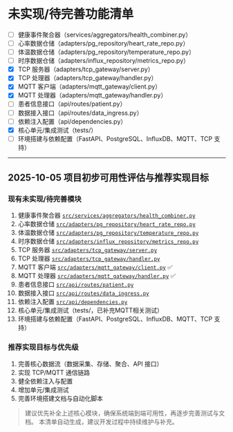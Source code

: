 # 未实现/待完善功能清单

- [ ] 健康事件聚合器（services/aggregators/health_combiner.py）
- [ ] 心率数据仓储（adapters/pg_repository/heart_rate_repo.py）
- [ ] 体温数据仓储（adapters/pg_repository/temperature_repo.py）
- [ ] 时序数据仓储（adapters/influx_repository/metrics_repo.py）
- [x] TCP 服务器（adapters/tcp_gateway/server.py）
- [x] TCP 处理器（adapters/tcp_gateway/handler.py）
- [x] MQTT 客户端（adapters/mqtt_gateway/client.py）
- [x] MQTT 处理器（adapters/mqtt_gateway/handler.py）
- [ ] 患者信息接口（api/routes/patient.py）
- [ ] 数据接入接口（api/routes/data_ingress.py）
- [ ] 依赖注入配置（api/dependencies.py）
- [x] 核心单元/集成测试（tests/）
- [ ] 环境搭建与依赖配置（FastAPI、PostgreSQL、InfluxDB、MQTT、TCP 支持）

---

## 2025-10-05 项目初步可用性评估与推荐实现目标

### 现有未实现/待完善模块
1. 健康事件聚合器 [`src/services/aggregators/health_combiner.py`](src/services/aggregators/health_combiner.py:1)
2. 心率数据仓储 [`src/adapters/pg_repository/heart_rate_repo.py`](src/adapters/pg_repository/heart_rate_repo.py:1)
3. 体温数据仓储 [`src/adapters/pg_repository/temperature_repo.py`](src/adapters/pg_repository/temperature_repo.py:1)
4. 时序数据仓储 [`src/adapters/influx_repository/metrics_repo.py`](src/adapters/influx_repository/metrics_repo.py:1)
5. TCP 服务器 [`src/adapters/tcp_gateway/server.py`](src/adapters/tcp_gateway/server.py:1)
6. TCP 处理器 [`src/adapters/tcp_gateway/handler.py`](src/adapters/tcp_gateway/handler.py:1)
7. MQTT 客户端 [`src/adapters/mqtt_gateway/client.py`](src/adapters/mqtt_gateway/client.py:1) ✅
8. MQTT 处理器 [`src/adapters/mqtt_gateway/handler.py`](src/adapters/mqtt_gateway/handler.py:1) ✅
9. 患者信息接口 [`src/api/routes/patient.py`](src/api/routes/patient.py:1)
10. 数据接入接口 [`src/api/routes/data_ingress.py`](src/api/routes/data_ingress.py:1)
11. 依赖注入配置 [`src/api/dependencies.py`](src/api/dependencies.py:1)
12. 核心单元/集成测试（tests/，已补充MQTT相关测试）
13. 环境搭建与依赖配置（FastAPI、PostgreSQL、InfluxDB、MQTT、TCP 支持）

### 推荐实现目标与优先级
1. 完善核心数据流（数据采集、存储、聚合、API 接口）
2. 实现 TCP/MQTT 通信链路
3. 健全依赖注入与配置
4. 增加单元/集成测试
5. 完善环境搭建文档与自动化脚本

> 建议优先补全上述核心模块，确保系统端到端可用性，再逐步完善测试与文档。
> 本清单自动生成，建议开发过程中持续维护与补充。